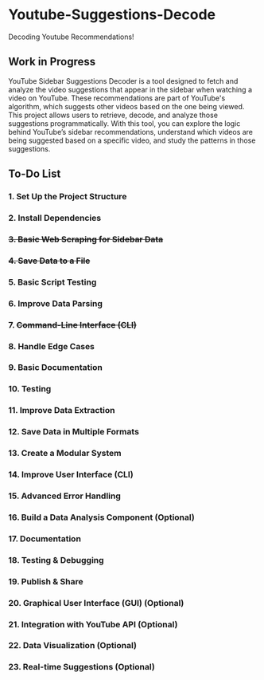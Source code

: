 # Youtube-Suggestions-Decode
Decoding Youtube Recommendations!
## Work in Progress 
YouTube Sidebar Suggestions Decoder is a tool designed to fetch and analyze the video suggestions that appear in the sidebar when watching a video on YouTube. These recommendations are part of YouTube's algorithm, which suggests other videos based on the one being viewed. This project allows users to retrieve, decode, and analyze those suggestions programmatically.
With this tool, you can explore the logic behind YouTube’s sidebar recommendations, understand which videos are being suggested based on a specific video, and study the patterns in those suggestions.

## To-Do List

### 1. Set Up the Project Structure
### 2. Install Dependencies
### ~~3. Basic Web Scraping for Sidebar Data~~
### ~~4. Save Data to a File~~
### 5. Basic Script Testing
### 6. Improve Data Parsing
### 7. ~~Command-Line Interface (CLI)~~
### 8. Handle Edge Cases
### 9. Basic Documentation
### 10. Testing
### 11. Improve Data Extraction
### 12. Save Data in Multiple Formats
### 13. Create a Modular System
### 14. Improve User Interface (CLI)
### 15. Advanced Error Handling
### 16. Build a Data Analysis Component (Optional)
### 17. Documentation
### 18. Testing & Debugging
### 19. Publish & Share
### 20. Graphical User Interface (GUI) (Optional)
### 21. Integration with YouTube API (Optional)
### 22. Data Visualization (Optional)
### 23. Real-time Suggestions (Optional)
